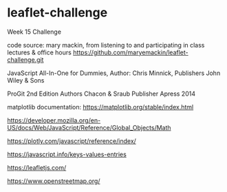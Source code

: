 # leaflet-challenge
Week 15 Challenge

code source: mary mackin, from listening to and participating in class lectures & office hours https://github.com/maryemackin/leaflet-challenge.git

JavaScript All-In-One for Dummies, Author: Chris Minnick, Publishers John Wiley & Sons

ProGit 2nd Edition Authors Chacon & Sraub Publisher Apress 2014

matplotlib documentation: https://matplotlib.org/stable/index.html

https://developer.mozilla.org/en-US/docs/Web/JavaScript/Reference/Global_Objects/Math

https://plotly.com/javascript/reference/index/

https://javascript.info/keys-values-entries

https://leafletjs.com/

https://www.openstreetmap.org/